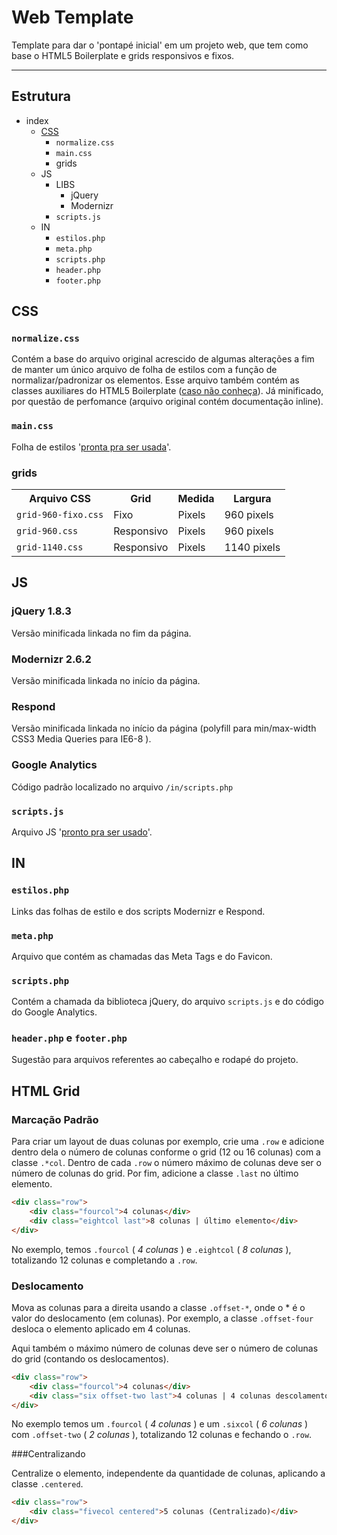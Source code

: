 # Web Template

Template para dar o 'pontapé inicial' em um projeto web, que tem como base o HTML5 Boilerplate e grids responsivos e fixos.

****

## Estrutura

* index
	* [CSS](https://github.com/a2comunicacao/template-web#css)
		* `normalize.css`
		* `main.css`
		* grids
	* JS
		* LIBS
			* jQuery
			* Modernizr
		* `scripts.js`
	* IN
		* `estilos.php`
		* `meta.php`
		* `scripts.php`
		* `header.php`
		* `footer.php`

## CSS

### `normalize.css`

Contém a base do arquivo original acrescido de algumas alterações a fim de manter um único arquivo de folha de estilos com a função de normalizar/padronizar os elementos. Esse arquivo também contém as classes auxiliares do HTML5 Boilerplate ([caso não conheça](https://github.com/h5bp/html5-boilerplate/blob/master/doc/css.md#common-helpers)). Já minificado, por questão de perfomance (arquivo original contém documentação inline).

### `main.css`

Folha de estilos '[pronta pra ser usada](http://img9.imageshack.us/img9/9097/coronell.jpg)'.

### grids

<table>
	<tr>
		<th>Arquivo CSS</th>
		<th>Grid</th>
		<th>Medida</th>
		<th>Largura</th>
	</tr>
	<tr>
		<td><code>grid-960-fixo.css</code></td>
		<td>Fixo</td>
		<td>Pixels</td>
		<td>960 pixels</td>
	</tr>
	<tr>
		<td><code>grid-960.css</code></td>
		<td>Responsivo</td>
		<td>Pixels</td>
		<td>960 pixels</td>
	</tr>
	<tr>
		<td><code>grid-1140.css</code></td>
		<td>Responsivo</td>
		<td>Pixels</td>
		<td>1140 pixels</td>
	</tr>
</table>

## JS

### jQuery 1.8.3

Versão minificada linkada no fim da página.

### Modernizr 2.6.2

Versão minificada linkada no início da página.

### Respond

Versão minificada linkada no início da página (polyfill para min/max-width CSS3 Media Queries para IE6-8 ).

### Google Analytics

Código padrão localizado no arquivo `/in/scripts.php`

### `scripts.js`

Arquivo JS '[pronto pra ser usado](http://img855.imageshack.us/img855/2449/coronel2.jpg)'.

## IN

### `estilos.php`

Links das folhas de estilo e dos scripts Modernizr e Respond.

### `meta.php`

Arquivo que contém as chamadas das Meta Tags e do Favicon.

### `scripts.php`

Contém a chamada da biblioteca jQuery, do arquivo `scripts.js` e do código do Google Analytics.

### `header.php` e `footer.php`

Sugestão para arquivos referentes ao cabeçalho e rodapé do projeto.

## HTML Grid

### Marcação Padrão

Para criar um layout de duas colunas por exemplo, crie uma `.row` e adicione dentro dela o número de colunas conforme o grid (12 ou 16 colunas) com a classe `.*col`. Dentro de cada `.row` o número máximo de colunas deve ser o número de colunas do grid.
Por fim, adicione a classe `.last` no último elemento.

```html
<div class="row">
	<div class="fourcol">4 colunas</div>
	<div class="eightcol last">8 colunas | último elemento</div>
</div>
```
No exemplo, temos `.fourcol` ( *4 colunas* ) e `.eightcol` ( *8 colunas* ), totalizando 12 colunas e completando a `.row`.

### Deslocamento

Mova as colunas para a direita usando a classe `.offset-*`, onde o * é o valor do deslocamento (em colunas). Por exemplo, a classe `.offset-four` desloca o elemento aplicado em 4 colunas.

Aqui também o máximo número de colunas deve ser o número de colunas do grid (contando os deslocamentos).

```html
<div class="row">
	<div class="fourcol">4 colunas</div>
	<div class="six offset-two last">4 colunas | 4 colunas descolamento | último elemento</div>
</div>
```

No exemplo temos um `.fourcol` ( *4 colunas* ) e um `.sixcol` ( *6 colunas* ) com `.offset-two` ( *2 colunas* ), totalizando 12 colunas e fechando o `.row`.

###Centralizando

Centralize o elemento, independente da quantidade de colunas, aplicando a classe `.centered`. 

```html
<div class="row">
	<div class="fivecol centered">5 colunas (Centralizado)</div>
</div>
```

